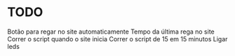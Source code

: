 # TODO

Botão para regar no site automaticamente
Tempo da última rega no site
Correr o script quando o site inicia
Correr o script de 15 em 15 minutos
Ligar leds
